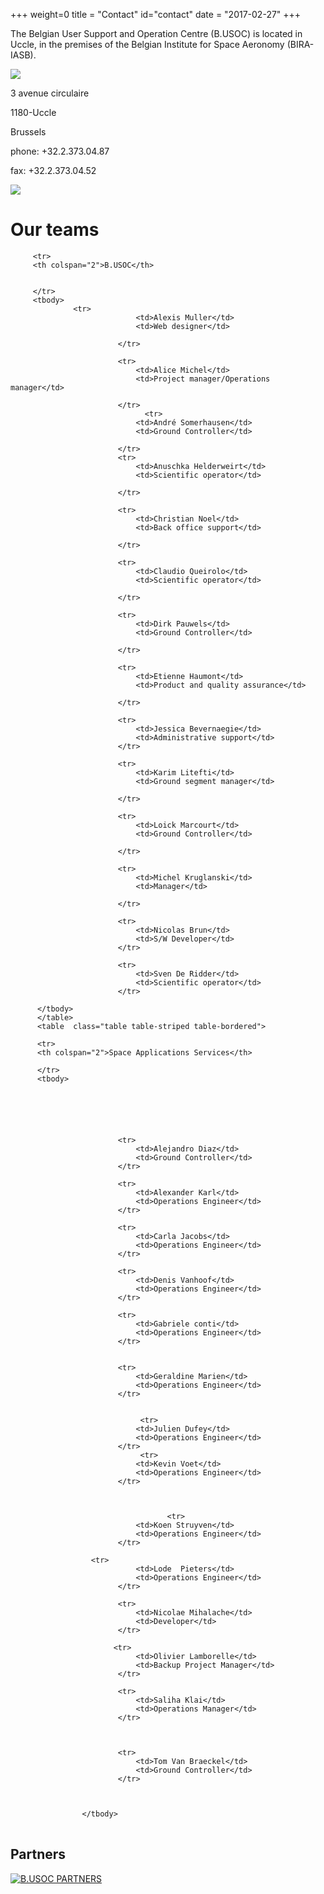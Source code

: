 +++
weight=0
title = "Contact"
id="contact"
date = "2017-02-27"
+++


 The Belgian User Support and Operation Centre (B.USOC) is located in Uccle, in the premises of the Belgian Institute for Space Aeronomy (BIRA-IASB).
 
 <img src="/assets/img/staticmap.png" class="map" />

3 avenue circulaire 

1180-Uccle

Brussels

phone: +32.2.373.04.87

fax: +32.2.373.04.52

<div class="heading">
                  <img style="width:-55%;" src="/img/socialmediateam.png" />
                </div>
 
Our teams
===============

<style>

td {

width:50%;
}
</style>



<table class="table table-striped table-bordered">

         <tr> 
         <th colspan="2">B.USOC</th>     
		

		 </tr>
		 <tbody>
                  <tr>
                                <td>Alexis Muller</td>
                                <td>Web designer</td>
                              
                            </tr>
                        
                            <tr>
                                <td>Alice Michel</td>
                                <td>Project manager/Operations manager</td>
                                
                            </tr>
                                  <tr>
                                <td>André Somerhausen</td>
                                <td>Ground Controller</td>
                     
                            </tr>
                            <tr>
                                <td>Anuschka Helderweirt</td>
                                <td>Scientific operator</td>
                         
                            </tr>
                        
                            <tr>
                                <td>Christian Noel</td>
                                <td>Back office support</td>
                              
                            </tr>
                        
                            <tr>
                                <td>Claudio Queirolo</td>
                                <td>Scientific operator</td>
                          
                            </tr>
                        
                            <tr>
                                <td>Dirk Pauwels</td>
                                <td>Ground Controller</td>
                        
                            </tr>
                        
                            <tr>
                                <td>Etienne Haumont</td>
                                <td>Product and quality assurance</td>
           
                            </tr>
                        
                            <tr>
                                <td>Jessica Bevernaegie</td>
                                <td>Administrative support</td>
                            </tr>
                        
                            <tr>
                                <td>Karim Litefti</td>
                                <td>Ground segment manager</td>
                          
                            </tr>
                        
                            <tr>
                                <td>Loick Marcourt</td>
                                <td>Ground Controller</td>
                           
                            </tr>
                        
                            <tr>
                                <td>Michel Kruglanski</td>
                                <td>Manager</td>
                           
                            </tr>
                        
                            <tr>
                                <td>Nicolas Brun</td>
                                <td>S/W Developer</td>
                            </tr>
                        
                            <tr>
                                <td>Sven De Ridder</td>
                                <td>Scientific operator</td>
                            </tr>
                              
          </tbody>
		  </table>
		  <table  class="table table-striped table-bordered">
		  
		  <tr>
		  <th colspan="2">Space Applications Services</th>
	
		  </tr>
		  <tbody>
		  
		  



                        
                            <tr>
                                <td>Alejandro Diaz</td>
                                <td>Ground Controller</td>
                            </tr>
                        
                            <tr>
                                <td>Alexander Karl</td>
                                <td>Operations Engineer</td>
                            </tr>
                        
                            <tr>
                                <td>Carla Jacobs</td>
                                <td>Operations Engineer</td>
                            </tr>
                           
                            <tr>
                                <td>Denis Vanhoof</td>
                                <td>Operations Engineer</td>
                            </tr>
                                       
                            <tr>
                                <td>Gabriele conti</td>
                                <td>Operations Engineer</td>
                            </tr>
                                  
                   
                            <tr>
                                <td>Geraldine Marien</td>
                                <td>Operations Engineer</td>
                            </tr>
							
							
							     <tr>
                                <td>Julien Dufey</td>
                                <td>Operations Engineer</td>
                            </tr>
                                 <tr>
                                <td>Kevin Voet</td>
                                <td>Operations Engineer</td>
                            </tr>
                            
                       
                      
                                       <tr>
                                <td>Koen Struyven</td>
                                <td>Operations Engineer</td>
                            </tr>
                         
                      <tr>
                                <td>Lode  Pieters</td>
                                <td>Operations Engineer</td>
                            </tr>
                        
                            <tr>
                                <td>Nicolae Mihalache</td>
                                <td>Developer</td>
                            </tr>
                        
                           <tr>
                                <td>Olivier Lamborelle</td>
                                <td>Backup Project Manager</td>
                            </tr>
                     
                            <tr>
                                <td>Saliha Klai</td>
                                <td>Operations Manager</td>
                            </tr>
                                    
                 
                        
                            <tr>
                                <td>Tom Van Braeckel</td>
                                <td>Ground Controller</td>
                            </tr>
                        
           
                        
                    </tbody>
   </table>
   
   
<h2>Partners</h2>

  
  
<a href="https://www.google.com/maps/d/viewer?mid=169qc7jPFfBu9mfY5CxdKB7RIDo6A6d5V" target="_blanck"><img src="/img/mapbusocpartners.png" alt="B.USOC PARTNERS" style="max-width:1141px;" /></a>
        
